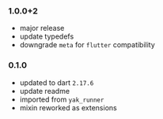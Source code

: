 ### 1.0.0+2
- major release
- update typedefs
- downgrade `meta` for `flutter` compatibility

### 0.1.0
- updated to dart `2.17.6`
- update readme
- imported from `yak_runner`
- mixin reworked as extensions